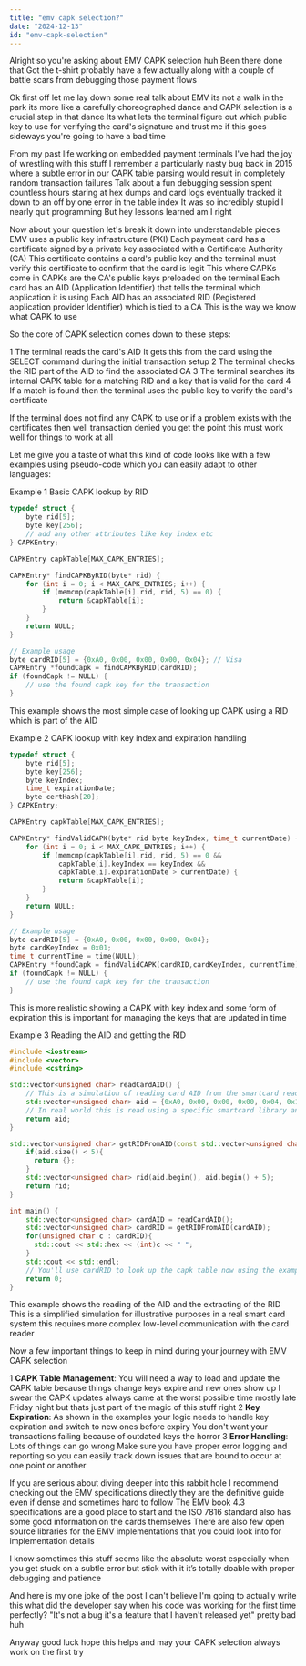 ```yaml
---
title: "emv capk selection?"
date: "2024-12-13"
id: "emv-capk-selection"
---
```


Alright so you're asking about EMV CAPK selection huh Been there done that Got the t-shirt probably have a few actually along with a couple of battle scars from debugging those payment flows

Ok first off let me lay down some real talk about EMV its not a walk in the park its more like a carefully choreographed dance and CAPK selection is a crucial step in that dance Its what lets the terminal figure out which public key to use for verifying the card's signature and trust me if this goes sideways you're going to have a bad time

From my past life working on embedded payment terminals I've had the joy of wrestling with this stuff I remember a particularly nasty bug back in 2015 where a subtle error in our CAPK table parsing would result in completely random transaction failures Talk about a fun debugging session spent countless hours staring at hex dumps and card logs eventually tracked it down to an off by one error in the table index It was so incredibly stupid I nearly quit programming But hey lessons learned am I right

Now about your question let's break it down into understandable pieces EMV uses a public key infrastructure (PKI) Each payment card has a certificate signed by a private key associated with a Certificate Authority (CA) This certificate contains a card's public key and the terminal must verify this certificate to confirm that the card is legit This where CAPKs come in CAPKs are the CA's public keys preloaded on the terminal Each card has an AID (Application Identifier) that tells the terminal which application it is using Each AID has an associated RID (Registered application provider Identifier) which is tied to a CA This is the way we know what CAPK to use

So the core of CAPK selection comes down to these steps:

1 The terminal reads the card's AID It gets this from the card using the SELECT command during the initial transaction setup
2 The terminal checks the RID part of the AID to find the associated CA
3 The terminal searches its internal CAPK table for a matching RID and a key that is valid for the card
4 If a match is found then the terminal uses the public key to verify the card's certificate

If the terminal does not find any CAPK to use or if a problem exists with the certificates then well transaction denied you get the point this must work well for things to work at all

Let me give you a taste of what this kind of code looks like with a few examples using pseudo-code which you can easily adapt to other languages:

Example 1 Basic CAPK lookup by RID

```c
typedef struct {
    byte rid[5];
    byte key[256];
    // add any other attributes like key index etc
} CAPKEntry;

CAPKEntry capkTable[MAX_CAPK_ENTRIES];

CAPKEntry* findCAPKByRID(byte* rid) {
    for (int i = 0; i < MAX_CAPK_ENTRIES; i++) {
        if (memcmp(capkTable[i].rid, rid, 5) == 0) {
            return &capkTable[i];
        }
    }
    return NULL;
}

// Example usage
byte cardRID[5] = {0xA0, 0x00, 0x00, 0x00, 0x04}; // Visa
CAPKEntry *foundCapk = findCAPKByRID(cardRID);
if (foundCapk != NULL) {
    // use the found capk key for the transaction
}
```

This example shows the most simple case of looking up CAPK using a RID which is part of the AID

Example 2 CAPK lookup with key index and expiration handling

```c
typedef struct {
    byte rid[5];
    byte key[256];
    byte keyIndex;
    time_t expirationDate;
    byte certHash[20];
} CAPKEntry;

CAPKEntry capkTable[MAX_CAPK_ENTRIES];

CAPKEntry* findValidCAPK(byte* rid byte keyIndex, time_t currentDate) {
    for (int i = 0; i < MAX_CAPK_ENTRIES; i++) {
        if (memcmp(capkTable[i].rid, rid, 5) == 0 &&
            capkTable[i].keyIndex == keyIndex &&
            capkTable[i].expirationDate > currentDate) {
            return &capkTable[i];
        }
    }
    return NULL;
}

// Example usage
byte cardRID[5] = {0xA0, 0x00, 0x00, 0x00, 0x04};
byte cardKeyIndex = 0x01;
time_t currentTime = time(NULL);
CAPKEntry *foundCapk = findValidCAPK(cardRID,cardKeyIndex, currentTime);
if (foundCapk != NULL) {
    // use the found capk key for the transaction
}

```

This is more realistic showing a CAPK with key index and some form of expiration this is important for managing the keys that are updated in time

Example 3 Reading the AID and getting the RID

```cpp
#include <iostream>
#include <vector>
#include <cstring>

std::vector<unsigned char> readCardAID() {
    // This is a simulation of reading card AID from the smartcard reader
    std::vector<unsigned char> aid = {0xA0, 0x00, 0x00, 0x00, 0x04, 0x10, 0x10};
    // In real world this is read using a specific smartcard library and command such as SELECT
    return aid;
}

std::vector<unsigned char> getRIDFromAID(const std::vector<unsigned char>& aid) {
    if(aid.size() < 5){
      return {};
    }
    std::vector<unsigned char> rid(aid.begin(), aid.begin() + 5);
    return rid;
}

int main() {
    std::vector<unsigned char> cardAID = readCardAID();
    std::vector<unsigned char> cardRID = getRIDFromAID(cardAID);
    for(unsigned char c : cardRID){
      std::cout << std::hex << (int)c << " ";
    }
    std::cout << std::endl;
    // You'll use cardRID to look up the capk table now using the example above
    return 0;
}
```

This example shows the reading of the AID and the extracting of the RID This is a simplified simulation for illustrative purposes in a real smart card system this requires more complex low-level communication with the card reader

Now a few important things to keep in mind during your journey with EMV CAPK selection

1 **CAPK Table Management**: You will need a way to load and update the CAPK table because things change keys expire and new ones show up I swear the CAPK updates always came at the worst possible time mostly late Friday night but thats just part of the magic of this stuff right
2 **Key Expiration**: As shown in the examples your logic needs to handle key expiration and switch to new ones before expiry You don't want your transactions failing because of outdated keys the horror
3 **Error Handling**: Lots of things can go wrong Make sure you have proper error logging and reporting so you can easily track down issues that are bound to occur at one point or another

If you are serious about diving deeper into this rabbit hole I recommend checking out the EMV specifications directly they are the definitive guide even if dense and sometimes hard to follow The EMV book 4.3 specifications are a good place to start and the ISO 7816 standard also has some good information on the cards themselves There are also few open source libraries for the EMV implementations that you could look into for implementation details

I know sometimes this stuff seems like the absolute worst especially when you get stuck on a subtle error but stick with it it’s totally doable with proper debugging and patience

And here is my one joke of the post I can't believe I'm going to actually write this what did the developer say when his code was working for the first time perfectly? "It's not a bug it's a feature that I haven't released yet" pretty bad huh

Anyway good luck hope this helps and may your CAPK selection always work on the first try
